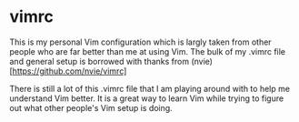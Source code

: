 # vimrc
This is my personal Vim configuration which is largly taken from other people who are far better than me at using Vim.  The bulk of my .vimrc file and general setup is borrowed with thanks from (nvie)[https://github.com/nvie/vimrc]

There is still a lot of this .vimrc file that I am playing around with to help me understand Vim better.  It is a great way to learn Vim while trying to figure out what other people's Vim setup is doing.

